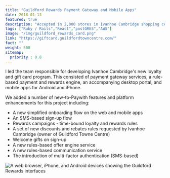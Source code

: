 ```yaml
---
title: "Guildford Rewards Payment Gateway and Mobile Apps"
date: 2018-01-13
featured: true
description: "Accepted in 2,000 stores in Ivanhoe Cambridge shopping centers across Canada, our e-gift card is sure to make someone’s day."
tags: ["Ruby / Rails","React","postGRES","AWS"]
image: "/img/guildford_rewards_card.png"
link: "https://giftcard.guildfordtowncentre.com/"
fact: ""
weight: 500
sitemap:
  priority : 0.8
---
```

I led the team responsible for developing Ivanhoe Cambridge's new loyalty and gift card program.  This consisted of payment gateway services, a rule-based payment and rewards engine, an accompanying desktop portal, and mobile apps for Android and iPhone.

We added a number of new-to-Paywith features and platform enhancements for this project including:
- A new simplified onboarding flow on the web and mobile apps
- An SMS-based sign-up flow
- Rewards campaigns - time-bound loyalty and rewards rules
- A set of new discounts and rebates rules requested by Ivanhoe Cambridge (owner of Guildford Towne Centre)
- Welcome gifts on sign-up
- A new rules-based offer engine service
- A new rules-based communication service
- The introduction of multi-factor authentication (SMS-based)

![A web browser, iPhone, and Android devices showing the Guildford Rewards interfaces](/img/Guildford-rewards-devices.png)